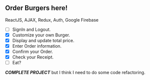 ## Order Burgers here!

ReactJS, AJAX, Redux, Auth, Google Firebase

- [ ] SignIn and Logout.
- [x] Customize your own Burger.
- [x] Display and update total price.
- [x] Enter Order information.
- [x] Confirm your Order.
- [x] Check your Receipt.
- [ ] Eat?
 
***COMPLETE PROJECT*** but I think I need to do some code refactoring.